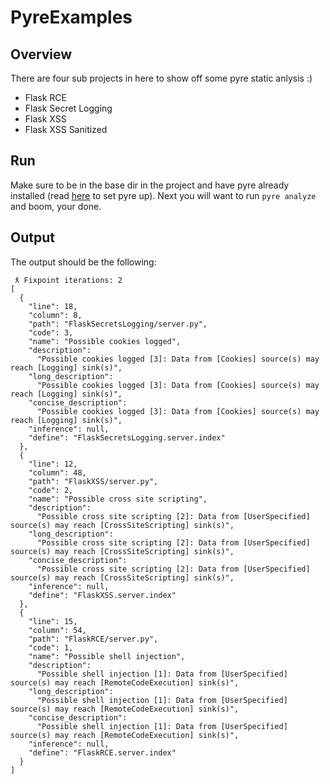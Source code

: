 # PyreExamples

## Overview
There are four sub projects in here to show off some pyre static anlysis :)
- Flask RCE
- Flask Secret Logging
- Flask XSS
- Flask XSS Sanitized

## Run
Make sure to be in the base dir in the project and have pyre already installed (read [here](https://pyre-check.org/docs/installation.html) to set pyre up). Next you will want to run `pyre analyze` and boom, your done.

## Output
The output should be the following:
```
 ƛ Fixpoint iterations: 2
[
  {
    "line": 18,
    "column": 8,
    "path": "FlaskSecretsLogging/server.py",
    "code": 3,
    "name": "Possible cookies logged",
    "description":
      "Possible cookies logged [3]: Data from [Cookies] source(s) may reach [Logging] sink(s)",
    "long_description":
      "Possible cookies logged [3]: Data from [Cookies] source(s) may reach [Logging] sink(s)",
    "concise_description":
      "Possible cookies logged [3]: Data from [Cookies] source(s) may reach [Logging] sink(s)",
    "inference": null,
    "define": "FlaskSecretsLogging.server.index"
  },
  {
    "line": 12,
    "column": 48,
    "path": "FlaskXSS/server.py",
    "code": 2,
    "name": "Possible cross site scripting",
    "description":
      "Possible cross site scripting [2]: Data from [UserSpecified] source(s) may reach [CrossSiteScripting] sink(s)",
    "long_description":
      "Possible cross site scripting [2]: Data from [UserSpecified] source(s) may reach [CrossSiteScripting] sink(s)",
    "concise_description":
      "Possible cross site scripting [2]: Data from [UserSpecified] source(s) may reach [CrossSiteScripting] sink(s)",
    "inference": null,
    "define": "FlaskXSS.server.index"
  },
  {
    "line": 15,
    "column": 54,
    "path": "FlaskRCE/server.py",
    "code": 1,
    "name": "Possible shell injection",
    "description":
      "Possible shell injection [1]: Data from [UserSpecified] source(s) may reach [RemoteCodeExecution] sink(s)",
    "long_description":
      "Possible shell injection [1]: Data from [UserSpecified] source(s) may reach [RemoteCodeExecution] sink(s)",
    "concise_description":
      "Possible shell injection [1]: Data from [UserSpecified] source(s) may reach [RemoteCodeExecution] sink(s)",
    "inference": null,
    "define": "FlaskRCE.server.index"
  }
]
```